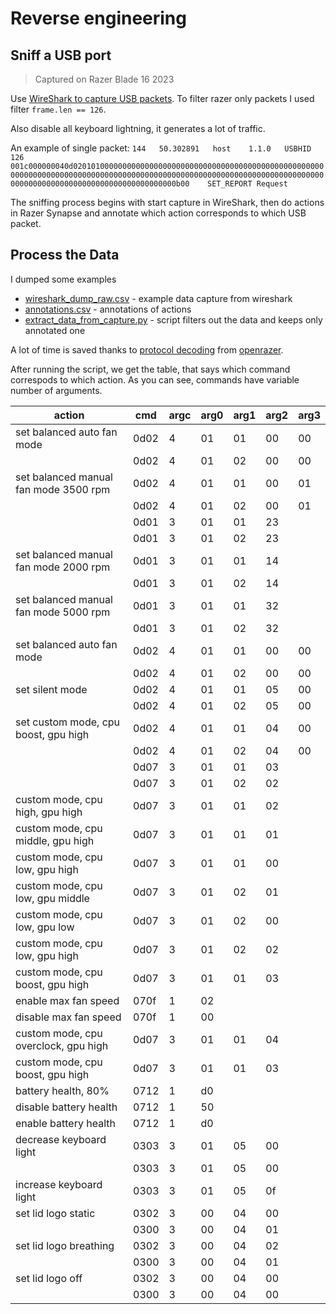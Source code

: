 # Reverse engineering
## Sniff a USB port

> Captured on Razer Blade 16 2023

Use [WireShark to capture USB packets](https://wiki.wireshark.org/CaptureSetup/USB#Windows).
To filter razer only packets I used filter `frame.len == 126`.

Also disable all keyboard lightning, it generates a lot of traffic.

An example of single packet: `144	50.302891	host	1.1.0	USBHID	126	001c000000040d0201010000000000000000000000000000000000000000000000000000000000000000000000000000000000000000000000000000000000000000000000000000000000000000000000000000000000000b00	SET_REPORT Request`

The sniffing process begins with start capture in WireShark, then do actions in Razer Synapse and annotate which action corresponds to which USB packet.

## Process the Data

I dumped some examples
* [wireshark_dump_raw.csv](wireshark_dump_raw.csv) - example data capture from wireshark
* [annotations.csv](annotations.csv) - annotations of actions
* [extract_data_from_capture.py](extract_data_from_capture.py) - script filters out the data and keeps only annotated one

A lot of time is saved thanks to [protocol decoding](https://github.com/openrazer/openrazer/wiki/Reverse-Engineering-USB-Protocol#phase-4---decoding-the-protocol) from [openrazer](https://github.com/openrazer/openrazer).

After running the script, we get the table, that says which command correspods to which action. As you can see, commands have variable number of arguments.

| action                                | cmd   |   argc | arg0   |   arg1 | arg2   |   arg3 |
|---------------------------------------|-------|--------|--------|--------|--------|--------|
| set balanced auto fan mode            | 0d02  |      4 | 01     |     01 | 00     |     00 |
|                                       | 0d02  |      4 | 01     |     02 | 00     |     00 |
| set balanced manual fan mode 3500 rpm | 0d02  |      4 | 01     |     01 | 00     |     01 |
|                                       | 0d02  |      4 | 01     |     02 | 00     |     01 |
|                                       | 0d01  |      3 | 01     |     01 | 23     |        |
|                                       | 0d01  |      3 | 01     |     02 | 23     |        |
| set balanced manual fan mode 2000 rpm | 0d01  |      3 | 01     |     01 | 14     |        |
|                                       | 0d01  |      3 | 01     |     02 | 14     |        |
| set balanced manual fan mode 5000 rpm | 0d01  |      3 | 01     |     01 | 32     |        |
|                                       | 0d01  |      3 | 01     |     02 | 32     |        |
| set balanced auto fan mode            | 0d02  |      4 | 01     |     01 | 00     |     00 |
|                                       | 0d02  |      4 | 01     |     02 | 00     |     00 |
| set silent mode                       | 0d02  |      4 | 01     |     01 | 05     |     00 |
|                                       | 0d02  |      4 | 01     |     02 | 05     |     00 |
| set custom mode, cpu boost, gpu high  | 0d02  |      4 | 01     |     01 | 04     |     00 |
|                                       | 0d02  |      4 | 01     |     02 | 04     |     00 |
|                                       | 0d07  |      3 | 01     |     01 | 03     |        |
|                                       | 0d07  |      3 | 01     |     02 | 02     |        |
| custom mode, cpu high, gpu high       | 0d07  |      3 | 01     |     01 | 02     |        |
| custom mode, cpu middle, gpu high     | 0d07  |      3 | 01     |     01 | 01     |        |
| custom mode, cpu low, gpu high        | 0d07  |      3 | 01     |     01 | 00     |        |
| custom mode, cpu low, gpu middle      | 0d07  |      3 | 01     |     02 | 01     |        |
| custom mode, cpu low, gpu low         | 0d07  |      3 | 01     |     02 | 00     |        |
| custom mode, cpu low, gpu high        | 0d07  |      3 | 01     |     02 | 02     |        |
| custom mode, cpu boost, gpu high      | 0d07  |      3 | 01     |     01 | 03     |        |
| enable max fan speed                  | 070f  |      1 | 02     |        |        |        |
| disable max fan speed                 | 070f  |      1 | 00     |        |        |        |
| custom mode, cpu overclock, gpu high  | 0d07  |      3 | 01     |     01 | 04     |        |
| custom mode, cpu boost, gpu high      | 0d07  |      3 | 01     |     01 | 03     |        |
| battery health, 80%                   | 0712  |      1 | d0     |        |        |        |
| disable battery health                | 0712  |      1 | 50     |        |        |        |
| enable battery health                 | 0712  |      1 | d0     |        |        |        |
| decrease keyboard light               | 0303  |      3 | 01     |     05 | 00     |        |
|                                       | 0303  |      3 | 01     |     05 | 00     |        |
| increase keyboard light               | 0303  |      3 | 01     |     05 | 0f     |        |
| set lid logo static                   | 0302  |      3 | 00     |     04 | 00     |        |
|                                       | 0300  |      3 | 00     |     04 | 01     |        |
| set lid logo breathing                | 0302  |      3 | 00     |     04 | 02     |        |
|                                       | 0300  |      3 | 00     |     04 | 01     |        |
| set lid logo off                      | 0302  |      3 | 00     |     04 | 00     |        |
|                                       | 0300  |      3 | 00     |     04 | 00     |        |
